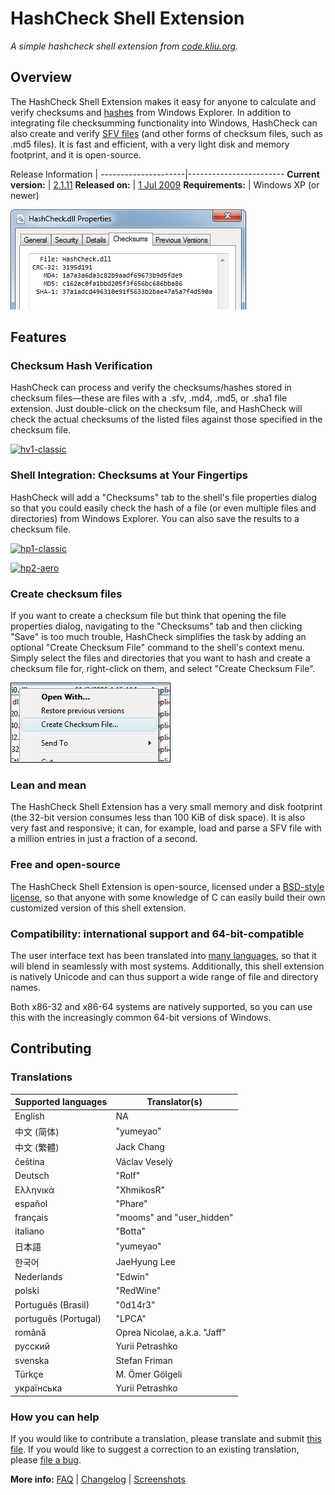 # HashCheck Shell Extension

_A simple hashcheck shell extension from [code.kliu.org](https://code.kliu.org)._

## Overview

The HashCheck Shell Extension makes it easy for anyone to calculate and verify checksums and [hashes](https://en.wikipedia.org/wiki/Cryptographic_hash_function) from Windows Explorer. In addition to integrating file checksumming functionality into Windows, HashCheck can also create and verify [SFV files](https://en.wikipedia.org/wiki/Simple_file_verification) (and other forms of checksum files, such as .md5 files). It is fast and efficient, with a very light disk and memory footprint, and it is open-source.

Release Information  |
---------------------|------------------------
**Current version:** | [2.1.11](changelog.html)
**Released on:**     | [1 Jul 2009](changelog.html)
**Requirements:**    | Windows XP (or newer)

![hp3-aero](images/HashProp3_Aero.png)

## Features

### Checksum Hash Verification

HashCheck can process and verify the checksums/hashes stored in checksum files—these are files with a .sfv, .md4, .md5, or .sha1 file extension. Just double-click on the checksum file, and HashCheck will check the actual checksums of the listed files against those specified in the checksum file.

[![hv1-classic](images/tn_HashVerify1_Classic.png)](images/HashVerify1_Classic.png)

### Shell Integration: Checksums at Your Fingertips

HashCheck will add a "Checksums" tab to the shell's file properties dialog so that you could easily check the hash of a file (or even multiple files and directories) from Windows Explorer. You can also save the results to a checksum file.

[![hp1-classic](images/tn_HashProp1_Classic.png)](images/HashProp1_Classic.png)

[![hp2-aero](images/tn_HashProp2_Aero.png)](images/HashProp2_Aero.png)

### Create checksum files

If you want to create a checksum file but think that opening the file properties dialog, navigating to the "Checksums" tab and then clicking "Save" is too much trouble, HashCheck simplifies the task by adding an optional "Create Checksum File" command to the shell's context menu. Simply select the files and directories that you want to hash and create a checksum file for, right-click on them, and select "Create Checksum File".

![hs2-aero](images/HashSave2_Aero.png)

### Lean and mean

The HashCheck Shell Extension has a very small memory and disk footprint (the 32-bit version consumes less than 100 KiB of disk space). It is also very fast and responsive; it can, for example, load and parse a SFV file with a million entries in just a fraction of a second.

### Free and open-source

The HashCheck Shell Extension is open-source, licensed under a [BSD-style license](license.txt), so that anyone with some knowledge of C can easily build their own customized version of this shell extension.

### Compatibility: international support and 64-bit-compatible

The user interface text has been translated into [many languages](#translations), so that it will blend in seamlessly with most systems. Additionally, this shell extension is natively Unicode and can thus support a wide range of file and directory names.

Both x86-32 and x86-64 systems are natively supported, so you can use this with the increasingly common 64-bit versions of Windows.

## Contributing

### Translations

Supported languages  | Translator(s)
---------------------|-------------------------
English              | NA
中文 (简体)           | "yumeyao"
中文 (繁體)           | Jack Chang
čeština              | Václav Veselý
Deutsch              | "Rolf"
Ελληνικά             | "XhmikosR"
español              | "Phare"
français             | "mooms" and "user\_hidden"
italiano             | "Botta"
日本語                | "yumeyao"
한국어                | JaeHyung Lee
Nederlands           | "Edwin"
polski               | "RedWine"
Português (Brasil)   | "0d14r3"
português (Portugal) | "LPCA"
română               | Oprea Nicolae, a.k.a. "Jaff"
русский              | Yurii Petrashko
svenska              | Stefan Friman
Türkçe               | M. Ömer Gölgeli
українська           | Yurii Petrashko

### How you can help

If you would like to contribute a translation, please translate and submit [this file](translations.txt). If you would like to suggest a correction to an existing translation, please [file a bug](/tracker/).

**More info:** [FAQ](faq.html) | [Changelog](changelog.html) | [Screenshots](images/)
